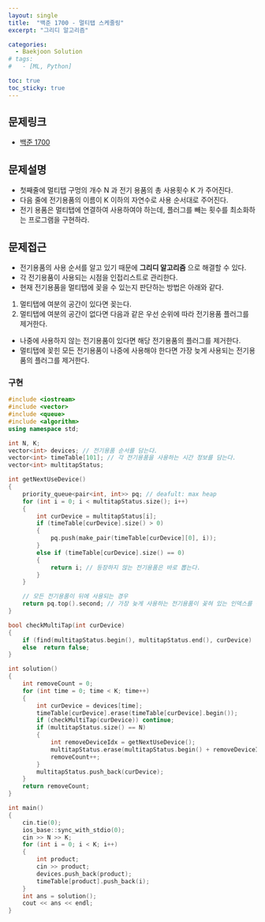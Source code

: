 ```yaml
---
layout: single
title:  "백준 1700 - 멀티탭 스케줄링"
excerpt: "그리디 알고리즘"

categories:
  - Baekjoon Solution
# tags:
#   - [ML, Python]

toc: true
toc_sticky: true
---
```


## 문제링크
- [백준 1700](https://www.acmicpc.net/problem/1700)

## 문제설명
- 첫째줄에 멀티탭 구멍의 개수 N 과 전기 용품의 총 사용횟수 K 가 주어진다.
- 다음 줄에 전기용품의 이름이 K 이하의 자연수로 사용 순서대로 주어진다.
- 전기 용품은 멀티탭에 연결하여 사용하여야 하는데, 플러그를 빼는 횟수를 최소화하는 프로그램을 구현하라.

## 문제접근
- 전기용품의 사용 순서를 알고 있기 때문에 **그리디 알고리즘** 으로 해결할 수 있다.
- 각 전기용품이 사용되는 시점을 인접리스트로 관리한다.
- 현재 전기용품을 멀티탭에 꽂을 수 있는지 판단하는 방법은 아래와 같다.
1. 멀티탭에 여분의 공간이 있다면 꽂는다.
2. 멀티탭에 여분의 공간이 없다면 다음과 같은 우선 순위에 따라 전기용품 플러그를 제거한다.
  - 나중에 사용하지 않는 전기용품이 있다면 해당 전기용품의 플러그를 제거한다.
  - 멀티탭에 꽂힌 모든 전기용품이 나중에 사용해야 한다면 가장 늦게 사용되는 전기용품의 플러그를 제거한다.

### 구현
```c++
#include <iostream>
#include <vector>
#include <queue>
#include <algorithm>
using namespace std;

int N, K;
vector<int> devices; // 전기용품 순서를 담는다.
vector<int> timeTable[101]; // 각 전기용품을 사용하는 시간 정보를 담는다.
vector<int> multitapStatus;

int getNextUseDevice()
{
	priority_queue<pair<int, int>> pq; // deafult: max heap
	for (int i = 0; i < multitapStatus.size(); i++)
	{
		int curDevice = multitapStatus[i];
		if (timeTable[curDevice].size() > 0)
		{
			pq.push(make_pair(timeTable[curDevice][0], i));
		}
		else if (timeTable[curDevice].size() == 0)
		{
			return i; // 등장하지 않는 전기용품은 바로 뽑는다.
		}
	}

	// 모든 전기용품이 뒤에 사용되는 경우
	return pq.top().second; // 가장 늦게 사용하는 전기용품이 꽂혀 있는 인덱스를 반환
}

bool checkMultiTap(int curDevice)
{
	if (find(multitapStatus.begin(), multitapStatus.end(), curDevice) != multitapStatus.end()) return true;
	else  return false;
}

int solution()
{
	int removeCount = 0;
	for (int time = 0; time < K; time++)
	{
		int curDevice = devices[time];
		timeTable[curDevice].erase(timeTable[curDevice].begin());
		if (checkMultiTap(curDevice)) continue;
		if (multitapStatus.size() == N)
		{
			int removeDeviceIdx = getNextUseDevice();
			multitapStatus.erase(multitapStatus.begin() + removeDeviceIdx);
			removeCount++;
		}
		multitapStatus.push_back(curDevice);
	}
	return removeCount;
}

int main()
{
	cin.tie(0);
	ios_base::sync_with_stdio(0);
	cin >> N >> K;
	for (int i = 0; i < K; i++)
	{
		int product;
		cin >> product;
		devices.push_back(product);
		timeTable[product].push_back(i);
	}
	int ans = solution();
	cout << ans << endl;
}
```
